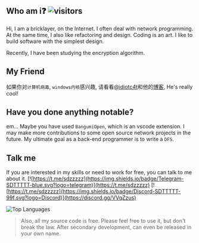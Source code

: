 
## Who am i❓ ![visitors](https://visitor-badge.laobi.icu/badge?page_id=sdttttt.sdttttt)

Hi, I am a bricklayer, on the Internet. I often deal with network programming. At the same time, 
I also like refactoring and design. Coding is an art. I like to build software with the simplest design.

Recently, I have been studying the encryption algorithm.

## My Friend

如果你对`计算机病毒`, `windows内核`感兴趣, 请看看[@idiotc4t](https://github.com/idiotc4t)和他的[博客](https://idiotc4t.gitbook.io/), He's really cool!

## Have you done anything notable? 

em... Maybe you have used `BangumiOpen`, which is an vscode extension.
I may make more contributions to some open source network projects in the future. 
My ultimate goal as a back-end programmer is to write a `DFS`.

## Talk me 

If you are interested in my skills or need to work for free, you can talk to me about it.
[![https://t.me/sdzzzzz](https://img.shields.io/badge/Telegram-SDTTTTT-blue.svg?logo=telegram)](https://t.me/sdzzzzz) 
[![https://t.me/sdzzzzz](https://img.shields.io/badge/Discord-SDTTTTT-99f.svg?logo=Discord)](https://discord.gg/VVqZzus)

![Top Languages](https://github-readme-stats.vercel.app/api/top-langs/?username=sdttttt&layout=compact)

> Also, all my source code is free. Please feel free to use it, but don't break the law. After secondary development, can even be released in your own name.
